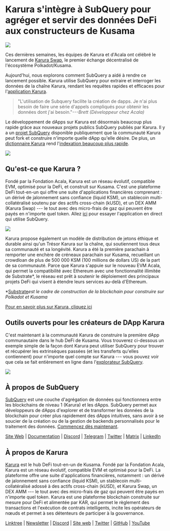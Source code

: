 # Karura s'intègre à SubQuery pour agréger et servir des données DeFi aux constructeurs de Kusama

![](https://cdn-images-1.medium.com/max/1600/0*EBj5be1webNUchfi)

Ces dernières semaines, les équipes de Karura et d'Acala ont célébré le lancement de [Karura Swap](https://apps.karura.network/), le premier échange décentralisé de l'écosystème Polkadot/Kusama.

Aujourd'hui, nous explorons comment SubQuery a aidé à rendre ce lancement possible. Karura utilise SubQuery pour extraire et interroger les données de la chaîne Karura, rendant les requêtes rapides et efficaces pour l'[application Karura](https://apps.karura.network/).

> "L'utilisation de Subquery facilite la création de dapps. Je n'ai plus besoin de faire une série d'appels compliqués pour obtenir les données dont j'ai besoin."*---Brett (Développeur chez Acala)*

Le développement de dApps sur Karura est désormais beaucoup plus rapide grâce aux nouveaux projets publics SubQuery publiés par Karura. Il y a un [projet SubQuery](https://explorer.subquery.network/subquery/AcalaNetwork/karura) disponible publiquement que la communauté Karura peut fork et construire n'importe quelle dApp qu'elle désire. De plus, un [dictionnaire Karura](https://explorer.subquery.network/subquery/AcalaNetwork/karura-dictionary) rend l'[indexation beaucoup plus rapide](https://subquery.medium.com/subquerys-just-got-a-lot-faster-with-the-dictionary-8a7a1447574).

![](https://cdn-images-1.medium.com/max/1600/1*vvI_pI93mhe4kzSNQ2yMoQ.png)

## Qu'est-ce que Karura ?

Fondé par la Fondation Acala, Karura est un réseau évolutif, compatible EVM, optimisé pour la DeFi, et construit sur Kusama. C'est une plateforme DeFi tout-en-un qui offre une suite d'applications financières comprenant : un dérivé de jalonnement sans confiance (liquid KSM), un stablecoin multi-collatéralisé soutenu par des actifs cross-chain (kUSD), et un DEX AMM (Karura Swap) --- le tout avec des micro-frais de gaz qui peuvent être payés en n'importe quel token. Allez [ici](http://apps.karura.network) pour essayer l'application en direct qui utilise SubQuery.

![](https://cdn-images-1.medium.com/max/1600/0*g174RcFJwJcw2ITS)

Karura propose également un modèle de distribution de jetons éthique et durable ainsi qu'un Trésor Karura sur la chaîne, qui soutiennent tous deux sa communauté et sa longévité. Karura a été la première parachain à remporter une enchère de créneaux parachain sur Kusama, recueillant un crowdloan de plus de 500 000 KSM (100 millions de dollars US) de la part de sa communauté. Parce que Karura s'appuie sur le nouveau EVM Acala, qui permet la compatibilité avec Ethereum avec une fonctionnalité illimitée de Substrate*, le réseau est prêt à soutenir le déploiement des principaux projets DeFi qui visent à étendre leurs services au-delà d'Ethereum.

*[Substrate](http://substrate.dev/)*est le cadre de construction de la blockchain pour construire sur Polkadot et Kusama*

[Pour en savoir plus sur Karura, cliquez ici](https://medium.com/acalanetwork/countdown-to-karura-a-deep-dive-on-the-defi-hub-of-kusama-410066fc1e1f)

## Outils ouverts pour les créateurs de DApp Karura

C'est maintenant à la communauté Karura de construire la première dApp communautaire dans le hub DeFi de Kusama. Vous trouverez ci-dessous un exemple simple de la façon dont Karura peut utiliser SubQuery pour trouver et récupérer les extrinsèques passées (et les transferts qu'elles contiennent) pour n'importe quel compte sur Karura --- vous pouvez voir que cela se fait entièrement en ligne dans l'[explorateur SubQuery](https://explorer.subquery.network/subquery/AcalaNetwork/karura).

![](https://cdn-images-1.medium.com/max/1600/0*t6stH0LeQC8M5fSp)

## À propos de SubQuery

[SubQuery](https://subquery.network/) est une couche d'agrégation de données qui fonctionnera entre les blockchains de niveau 1 (Karura) et les dApps. SubQuery permet aux développeurs de dApps d'explorer et de transformer les données de la blockchain pour créer plus rapidement des dApps intuitives, sans avoir à se soucier de la création ou de la gestion de backends personnalisés pour le traitement des données. [Commencez dès maintenant](https://doc.subquery.network/).

[Site Web](https://subquery.network/) | [Documentation](https://doc.subquery.network/) | [Discord](https://discord.com/invite/78zg8aBSMG) | [Telegram](https://t.me/subquerynetwork) | [Twitter](https://twitter.com/subquerynetwork) | [Matrix](https://matrix.to/#/#subquery:matrix.org) | [LinkedIn](https://www.linkedin.com/company/subquery)

## À propos de Karura

[Karura](http://acala.network/karura) est le hub DeFi tout-en-un de Kusama. Fondé par la Fondation Acala, Karura est un réseau évolutif, compatible EVM et optimisé pour la DeFi. La plateforme offre une suite d'applications financières, notamment : un dérivé de jalonnement sans confiance (liquid KSM), un stablecoin multi-collatéralisé adossé à des actifs cross-chain (kUSD), et Karura Swap, un DEX AMM --- le tout avec des micro-frais de gaz qui peuvent être payés en n'importe quel token. Karura est une plateforme blockchain construite sur mesure pour DeFi et alimentée par KAR, qui permet le règlement des transactions et l'exécution de contrats intelligents, incite les opérateurs de nœuds et permet à ses détenteurs de participer à la gouvernance.

[Linktree](http://linktr.ee/karuranetwork) | [Newsletter](https://share.hsforms.com/1X9RxkXk-R62I0VNbATaDXw4h8qc) | [Discord](https://discord.gg/vdbFVCH) | [Site web](http://acala.network/karura) | [Twitter](https://twitter.com/KaruraNetwork) | [GitHub](https://github.com/AcalaNetwork/Acala) | [YouTube](http://youtube.com/c/acalanetwork)